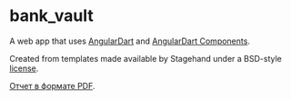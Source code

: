 # bank_vault

A web app that uses [AngularDart](https://webdev.dartlang.org/angular) and
[AngularDart Components](https://webdev.dartlang.org/components).

Created from templates made available by Stagehand under a BSD-style
[license](https://github.com/dart-lang/stagehand/blob/master/LICENSE).

[Отчет в формате PDF](https://github.com/wndrws/bank-vault-web/blob/master/Report.pdf).
